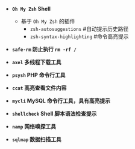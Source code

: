 - __`Oh My Zsh` Shell__

    - 基于 `Oh My Zsh` 的插件
        - `zsh-autosuggestions` #自动提示历史路径
        - `zsh-syntax-highlighting` #命令高亮提示


- __`safe-rm` 防止执行 `rm -rf /`__

- __`axel` 多线程下载工具__

- __`psysh` PHP 命令行工具__

- __`ccat` 高亮查看文件内容__

- __`mycli` MySQL 命令行工具，具有高亮提示__

- __`shellcheck` Shell 脚本语法检查提示__

- __`namp` 网络嗅探工具__

- __`sqlmap` 数据扫描工具__